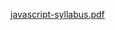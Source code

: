[javascript-syllabus.pdf](https://github.com/ERA-Solutions-LLC/JavaScript-Intermediate-Assignments/files/12031235/javascript-syllabus.pdf)
